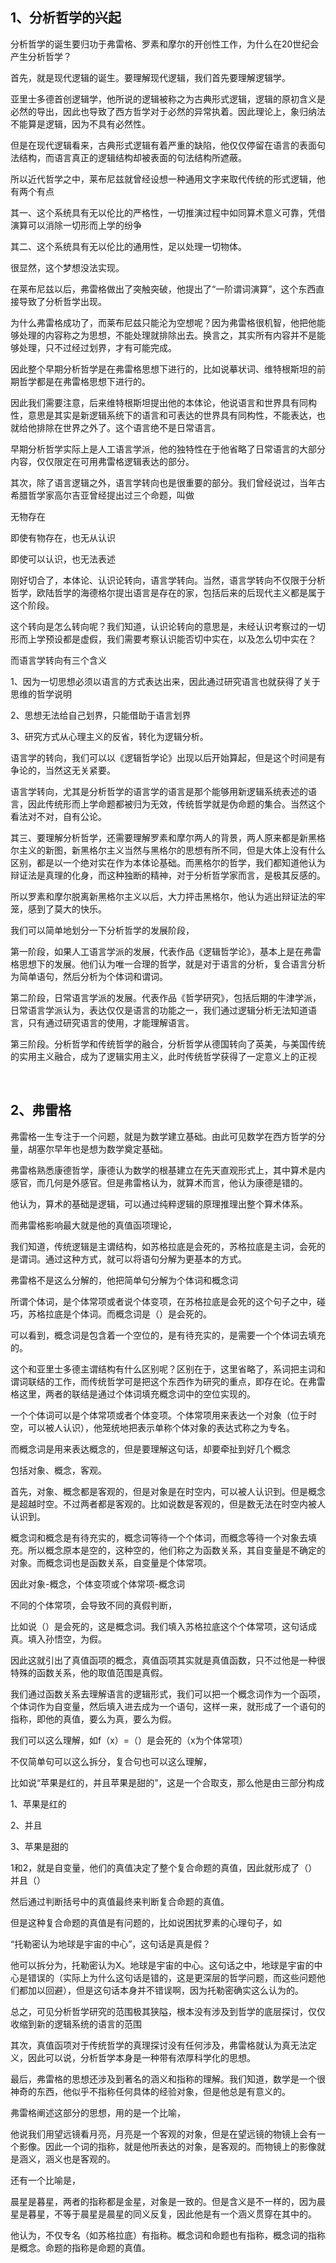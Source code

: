 <h2>1、分析哲学的兴起</h2><p data-pid="jfWTdiRg">分析哲学的诞生要归功于弗雷格、罗素和摩尔的开创性工作，为什么在20世纪会产生分析哲学？</p><p data-pid="ZJHurS16">首先，就是现代逻辑的诞生。要理解现代逻辑，我们首先要理解逻辑学。</p><p data-pid="Pf4Eg83P">亚里士多德首创逻辑学，他所说的逻辑被称之为古典形式逻辑，逻辑的原初含义是必然的导出，因此也导致了西方哲学对于必然的异常执着。因此理论上，象归纳法不能算是逻辑，因为不具有必然性。</p><p data-pid="EtWvfU2v">但是在现代逻辑看来，古典形式逻辑有着严重的缺陷，他仅仅停留在语言的表面句法结构，而语言真正的逻辑结构却被表面的句法结构所遮蔽。</p><p data-pid="JPku_rZx">所以近代哲学之中，莱布尼兹就曾经设想一种通用文字来取代传统的形式逻辑，他有两个有点</p><p data-pid="XnevVrVS">其一、这个系统具有无以伦比的严格性，一切推演过程中如同算术意义可靠，凭借演算可以消除一切形而上学的纷争</p><p data-pid="ysy3vb2A">其二、这个系统具有无以伦比的通用性，足以处理一切物体。</p><p data-pid="9ehuWi97">很显然，这个梦想没法实现。</p><p data-pid="KMZVzSAi">在莱布尼兹以后，弗雷格做出了突触突破，他提出了“一阶谓词演算”，这个东西直接导致了分析哲学出现。</p><p data-pid="QrqsyeGx">为什么弗雷格成功了，而莱布尼兹只能沦为空想呢？因为弗雷格很机智，他把他能够处理的内容称之为思想，不能处理就排除出去。换言之，其实所有内容并不是能够处理，只不过经过划界，才有可能完成。</p><p data-pid="RonT49uy">因此整个早期分析哲学是在弗雷格思想下进行的，比如说摹状词、维特根斯坦的前期哲学都是在弗雷格思想下进行的。</p><p data-pid="6pmjvCX4">因此我们需要注意，后来维特根斯坦提出他的本体论，他说语言和世界具有同构性，意思是其实是新逻辑系统下的语言和可表达的世界具有同构性，不能表达，也就给他排除在世界之外了。这个语言绝不是日常语言。</p><p data-pid="zV0UJFjF">早期分析哲学实际上是人工语言学派，他的独特性在于他省略了日常语言的大部分内容，仅仅限定在可用弗雷格逻辑表达的部分。</p><p data-pid="1DvygyHt">其次，除了语言逻辑之外，语言学转向也是很重要的部分。我们曾经说过，当年古希腊哲学家高尔吉亚曾经提出过三个命题，叫做</p><p data-pid="QT9cbrBS">无物存在</p><p data-pid="rbIads9i">即使有物存在，也无从认识</p><p data-pid="j_H8MXej">即使可以认识，也无法表述</p><p data-pid="dPUZpqcJ">刚好切合了，本体论、认识论转向，语言学转向。当然，语言学转向不仅限于分析哲学，欧陆哲学的海德格尔提出语言是存在的家，包括后来的后现代主义都是属于这个阶段。</p><p data-pid="6HACDrfQ">这个转向是怎么转向呢？我们知道，认识论转向的意思是，未经认识考察过的一切形而上学预设都是虚假，我们需要考察认识能否切中实在，以及怎么切中实在？</p><p data-pid="UeRtZ1Vr">而语言学转向有三个含义</p><p data-pid="PMW9oPJw">1、因为一切思想必须以语言的方式表达出来，因此通过研究语言也就获得了关于思维的哲学说明</p><p data-pid="BM8if3LC">2、思想无法给自己划界，只能借助于语言划界</p><p data-pid="lUKA-l8b">3、研究方式从心理主义的反省，转化为逻辑分析。</p><p data-pid="bJPune3o">语言学的转向，我们可以以《逻辑哲学论》出现以后开始算起，但是这个时间是有争论的，当然这无关紧要。</p><p data-pid="qZ9wL1IA">语言学转向，尤其是分析哲学的语言学的语言是那个能够用新逻辑系统表述的语言，因此传统形而上学命题都被归为无效，传统哲学就是伪命题的集合。当然这个看法对不对，自有公论。</p><p data-pid="uirBWiTR">其三、要理解分析哲学，还需要理解罗素和摩尔两人的背景，两人原来都是新黑格尔主义的新图，新黑格尔主义当然与黑格尔的思想有所不同，但是大体上没有什么区别，都是以一个绝对实在作为本体论基础。而黑格尔的哲学，我们都知道他认为辩证法是真理的化身，而这种独断的精神，对于分析哲学家而言，是极其反感的。</p><p data-pid="gcoH0TbO">所以罗素和摩尔脱离新黑格尔主义以后，大力抨击黑格尔，他认为逃出辩证法的牢笼，感到了莫大的快乐。</p><p data-pid="Idr3DU_j">我们可以简单地划分一下分析哲学的发展阶段，</p><p data-pid="nMiQWwzN">第一阶段，如果人工语言学派的发展，代表作品《逻辑哲学论》，基本上是在弗雷格思想下的发展。他们认为唯一合理的哲学，就是对于语言的分析，复合语言分析为简单语句，然后分析为个体词和谓词。</p><p data-pid="2q8ha2fb">第二阶段，日常语言学派的发展。代表作品《哲学研究》，包括后期的牛津学派，日常语言学派认为，表达仅仅是语言的功能之一，我们通过逻辑分析无法知道语言，只有通过研究语言的使用，才能理解语言。</p><p data-pid="NIu9_3OF">第三阶段。分析哲学和传统哲学的融合，分析哲学从德国转向了英美，与美国传统的实用主义融合，成为了逻辑实用主义，此时传统哲学获得了一定意义上的正视</p><p><br></p><h2>2、弗雷格</h2><p data-pid="9CXpK4lA">弗雷格一生专注于一个问题，就是为数学建立基础。由此可见数学在西方哲学的分量，胡塞尔早年也是想为数学奠定基础。</p><p data-pid="V3eI2-UV">弗雷格熟悉康德哲学，康德认为数学的根基建立在先天直观形式上，其中算术是内感官，而几何是外感官。但是弗雷格认为，就算术而言，他认为康德是错的。</p><p data-pid="SiW_rroX">他认为，算术的基础是逻辑，可以通过纯粹逻辑的原理推理出整个算术体系。</p><p data-pid="ZMcngh1e">而弗雷格影响最大就是他的真值函项理论，</p><p data-pid="MVI_eQUu">我们知道，传统逻辑是主谓结构，如苏格拉底是会死的，苏格拉底是主词，会死的是谓词。通过这种方式，就可以将语句分解为更基本的方式。</p><p data-pid="XmOZt0xE">弗雷格不是这么分解的，他把简单句分解为个体词和概念词</p><p data-pid="xmXXQOA4">所谓个体词，是个体常项或者说个体变项，在苏格拉底是会死的这个句子之中，碰巧，苏格拉底是个体词。而概念词是（）是会死的。</p><p data-pid="vBImfYwy">可以看到，概念词是包含着一个空位的，是有待充实的，是需要一个个体词去填充的。</p><p data-pid="NG0oX8Td">这个和亚里士多德主谓结构有什么区别呢？区别在于，这里省略了，系词把主词和谓词联结的工作，而传统哲学可是把这个东西作为研究的重点，即存在论。在弗雷格这里，两者的联结是通过个体词填充概念词中的空位实现的。</p><p data-pid="VLz9klT0">一个个体词可以是个体常项或者个体变项。个体常项用来表达一个对象（位于时空，可以被人认识），他笼统地把表示单称个体对象的表达式称之为专名。</p><p data-pid="wHEwj3kl">而概念词是用来表达概念的，但是要理解这句话，却要牵扯到好几个概念</p><p data-pid="Mys7Zgxy">包括对象、概念，客观。</p><p data-pid="gO3K08Os">首先，对象、概念都是客观的，但是对象是在时空内，可以被人认识到。但是概念是超越时空。不过两者都是客观的。比如说数是客观的，但是数无法在时空内被人认识到。</p><p data-pid="Zbx4dLpa">概念词和概念是有待充实的，概念词等待一个个体词，而概念等待一个对象去填充。所以概念原本是空的，这种空的，他们称之为函数关系，其自变量是不确定的对象。而概念词也是函数关系，自变量是个体常项。</p><p data-pid="-EDlm0c9">因此对象-概念，个体变项或个体常项-概念词</p><p data-pid="I5Ob-73W">不同的个体常项，会导致不同的真假判断，</p><p data-pid="_8ZM7R_i">比如说（）是会死的，这是概念词。我们填入苏格拉底这个个体常项，这句话成真。填入孙悟空，为假。</p><p data-pid="RHzcZP2_">因此这就引出了真值函项的概念，真值函项其实就是真值函数，只不过他是一种很特殊的函数关系，他的取值范围是真假。</p><p data-pid="K3NM-bJj">我们通过函数关系去理解语言的逻辑形式，我们可以把一个概念词作为一个函项，个体词作为自变量，然后填入进去成为一个语句，这样一来，就形成了一个语句的指称，即他的真值，要么为真，要么为假。</p><p data-pid="PBBxwmTg">我们可以这么理解，如f（x）=（）是会死的（x为个体常项）</p><p data-pid="Ya4wcY6y">不仅简单句可以这么拆分，复合句也可以这么理解，</p><p data-pid="GQ2b34a8">比如说“苹果是红的，并且苹果是甜的”，这是一个合取支，那么他是由三部分构成</p><p data-pid="CsV9QsZd">1、苹果是红的</p><p data-pid="YOMEoI_D">2、并且</p><p data-pid="ur5F6t3d">3、苹果是甜的</p><p data-pid="h6ID9Tk8">1和2，就是自变量，他们的真值决定了整个复合命题的真值，因此就形成了（）并且（）</p><p data-pid="AZB_D05t">然后通过判断括号中的真值最终来判断复合命题的真值。</p><p data-pid="5XYfgVFL">但是这种复合命题的真值是有问题的，比如说困扰罗素的心理句子，如</p><p data-pid="17zxpv9G">“托勒密认为地球是宇宙的中心”，这句话是真是假？</p><p data-pid="wA438x5N">他可以拆分为，托勒密认为X。地球是宇宙的中心。这句话之中，地球是宇宙的中心是错误的（实际上为什么这句话是错的，这是更深层的哲学问题，而这些问题他们都加以回避），但是这句话本身并不错误啊，因为托勒密确实这么认为的。</p><p data-pid="u6_PqRWx">总之，可见分析哲学研究的范围极其狭隘，根本没有涉及到哲学的底层探讨，仅仅收缩到新的逻辑系统的语言的范围</p><p data-pid="3zA-ELV7">其次，真值函项对于传统哲学的真理探讨没有任何涉及，弗雷格就认为真无法定义，因此可以说，分析哲学本身是一种带有浓厚科学化的思想。</p><p data-pid="lt_CxoiP">最后，弗雷格的思想还涉及到著名的涵义和指称的理解。我们知道，数学是一个很神奇的东西，他似乎不指称任何具体的经验对象，但是他总是有意义的。</p><p data-pid="0c55GXez">弗雷格阐述这部分的思想，用的是一个比喻，</p><p data-pid="CBPIXsc6">他说我们用望远镜看月亮，月亮是一个客观的对象，但是在望远镜的物镜上会有一个影像。因此一个词的指称，就是他所表达的对象，是客观的。而物镜上的影像就是涵义，涵义也是客观的。</p><p data-pid="9lzj1AM1">还有一个比喻是，</p><p data-pid="0QubhC8W">晨星是暮星，两者的指称都是金星，对象是一致的。但是含义是不一样的，因为晨星是暮星，不等于晨星是晨星的同义反复，因此他是有一个涵义贯穿在其中的。</p><p data-pid="UopC21Cr">他认为，不仅专名（如苏格拉底）有指称。概念词和命题也有指称，概念词的指称是概念。命题的指称是命题的真值。</p><p></p><p></p><p></p>